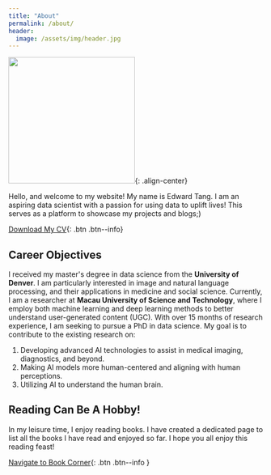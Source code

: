 ```yaml
---
title: "About"
permalink: /about/
header:
  image: /assets/img/header.jpg
---
```


<img src="https://edward330176.github.io/assets/img/IMG_301.png" width="250">{: .align-center}

Hello, and welcome to my website! My name is Edward Tang. I am an aspiring data scientist with a passion for using data to uplift lives! This serves as a platform to showcase my projects and blogs;)

[Download My CV](https://github.com/edward330176/edward330176.github.io/blob/master/cv.pdf/){: .btn .btn--info}

## Career Objectives
I received my master's degree in data science from the **University of Denver**. I am particularly interested in image and natural language processing, and their applications in medicine and social science. Currently, I am a researcher at **Macau University of Science and Technology**, where I employ both machine learning and deep learning methods to better understand user-generated content (UGC). With over 15 months of research experience, I am seeking to pursue a PhD in data science. My goal is to contribute to the existing research on:

1. Developing advanced AI technologies to assist in medical imaging, diagnostics, and beyond.
2. Making AI models more human-centered and aligning with human perceptions.
3. Utilizing AI to understand the human brain. 

## Reading Can Be A Hobby!
In my leisure time, I enjoy reading books. I have created a dedicated page to list all the books I have read and enjoyed so far. I hope you all enjoy this reading feast!

[Navigate to Book Corner](https://edward330176.github.io/bookcorner/){: .btn .btn--info }
